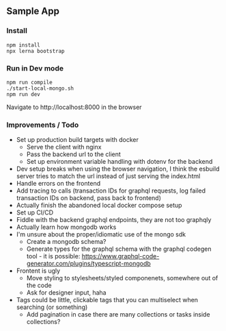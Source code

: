 ## Sample App

### Install
```
npm install
npx lerna bootstrap
```

### Run in Dev mode
```
npm run compile
./start-local-mongo.sh
npm run dev
```
Navigate to http://localhost:8000 in the browser

### Improvements / Todo
* Set up production build targets with docker
  * Serve the client with nginx
  * Pass the backend url to the client
  * Set up environment variable handling with dotenv for the backend
* Dev setup breaks when using the browser navigation, I think the esbuild server tries to match the url instead of just serving the index.html
* Handle errors on the frontend
* Add tracing to calls (transaction IDs for graphql requests, log failed transaction IDs on backend, pass back to frontend)
* Actually finish the abandoned local docker compose setup
* Set up CI/CD
* Fiddle with the backend graphql endpoints, they are not too graphqly
* Actually learn how mongodb works
* I'm unsure about the proper/idiomatic use of the mongo sdk
  * Create a mongodb schema?
  * Generate types for the graphql schema with the graphql codegen tool - it is possible: https://www.graphql-code-generator.com/plugins/typescript-mongodb
* Frontent is ugly
  * Move styling to stylesheets/styled componenets, somewhere out of the code
  * Ask for designer input, haha
* Tags could be little, clickable tags that you can multiselect when searching (or something)
  * Add pagination in case there are many collections or tasks inside collections?

